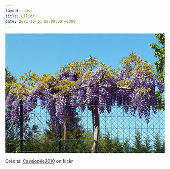 ```yaml
---
layout: post
title: Elliot
date: 2022-10-16 00:00:00 +0000
---
```


![Elliot](/images/2022-10-16.jpg)

Crédits: [Cassiopée2010](https://www.flickr.com/people/cmoi30/) on flickr
